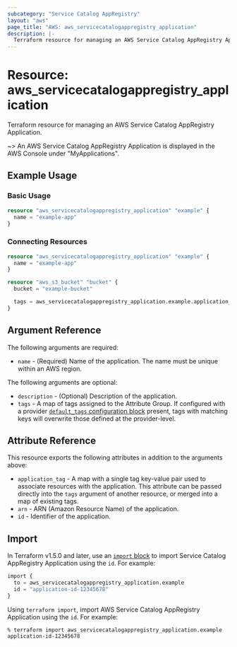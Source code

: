```yaml
---
subcategory: "Service Catalog AppRegistry"
layout: "aws"
page_title: "AWS: aws_servicecatalogappregistry_application"
description: |-
  Terraform resource for managing an AWS Service Catalog AppRegistry Application.
---
```

# Resource: aws_servicecatalogappregistry_application

Terraform resource for managing an AWS Service Catalog AppRegistry Application.

~> An AWS Service Catalog AppRegistry Application is displayed in the AWS Console under "MyApplications".

## Example Usage

### Basic Usage

```terraform
resource "aws_servicecatalogappregistry_application" "example" {
  name = "example-app"
}
```

### Connecting Resources

```terraform
resource "aws_servicecatalogappregistry_application" "example" {
  name = "example-app"
}

resource "aws_s3_bucket" "bucket" {
  bucket = "example-bucket"

  tags = aws_servicecatalogappregistry_application.example.application_tag
}
```

## Argument Reference

The following arguments are required:

* `name` - (Required) Name of the application. The name must be unique within an AWS region.

The following arguments are optional:

* `description` - (Optional) Description of the application.
* `tags` - A map of tags assigned to the Attribute Group. If configured with a provider [`default_tags` configuration block](https://registry.terraform.io/providers/hashicorp/aws/latest/docs#default_tags-configuration-block) present, tags with matching keys will overwrite those defined at the provider-level.

## Attribute Reference

This resource exports the following attributes in addition to the arguments above:

* `application_tag` - A map with a single tag key-value pair used to associate resources with the application. This attribute can be passed directly into the `tags` argument of another resource, or merged into a map of existing tags.
* `arn` - ARN (Amazon Resource Name) of the application.
* `id` - Identifier of the application.

## Import

In Terraform v1.5.0 and later, use an [`import` block](https://developer.hashicorp.com/terraform/language/import) to import Service Catalog AppRegistry Application using the `id`. For example:

```terraform
import {
  to = aws_servicecatalogappregistry_application.example
  id = "application-id-12345678"
}
```

Using `terraform import`, import AWS Service Catalog AppRegistry Application using the `id`. For example:

```console
% terraform import aws_servicecatalogappregistry_application.example application-id-12345678
```
